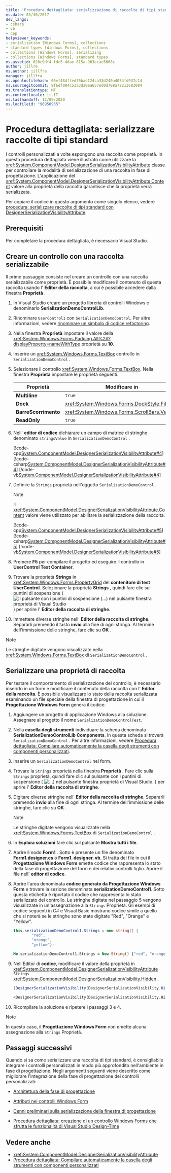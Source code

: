 ```yaml
---
title: 'Procedura dettagliata: serializzazione di raccolte di tipi standard tramite DesignerSerializationVisibilityAttribute'
ms.date: 03/30/2017
dev_langs:
- csharp
- vb
- cpp
helpviewer_keywords:
- serialization [Windows Forms], collections
- standard types [Windows Forms], collections
- collections [Windows Forms], serializing
- collections [Windows Forms], standard types
ms.assetid: 020c9df4-fdc5-4dae-815a-963ecae5668c
author: jillre
ms.author: jillfra
manager: jillfra
ms.openlocfilehash: 06ef484ffed76bad124ca33d240a4054fd937c14
ms.sourcegitcommit: 9f6df084c53a3da0ea657ed0d708a72213683084
ms.translationtype: MT
ms.contentlocale: it-IT
ms.lasthandoff: 12/09/2020
ms.locfileid: "96950935"
---
```

# <a name="walkthrough-serialize-collections-of-standard-types"></a>Procedura dettagliata: serializzare raccolte di tipi standard

I controlli personalizzati a volte espongono una raccolta come proprietà. In questa procedura dettagliata viene illustrato come utilizzare la <xref:System.ComponentModel.DesignerSerializationVisibilityAttribute> classe per controllare la modalità di serializzazione di una raccolta in fase di progettazione. L'applicazione del <xref:System.ComponentModel.DesignerSerializationVisibilityAttribute.Content> valore alla proprietà della raccolta garantisce che la proprietà verrà serializzata.

Per copiare il codice in questo argomento come singolo elenco, vedere [procedura: serializzare raccolte di tipi standard con DesignerSerializationVisibilityAttribute](/previous-versions/visualstudio/visual-studio-2013/ms171833(v=vs.120)).

## <a name="prerequisites"></a>Prerequisiti

Per completare la procedura dettagliata, è necessario Visual Studio.

## <a name="create-a-control-with-a-serializable-collection"></a>Creare un controllo con una raccolta serializzabile

Il primo passaggio consiste nel creare un controllo con una raccolta serializzabile come proprietà. È possibile modificare il contenuto di questa raccolta usando l' **Editor della raccolta**, a cui è possibile accedere dalla finestra **Proprietà** .

1. In Visual Studio creare un progetto libreria di controlli Windows e denominarlo **SerializationDemoControlLib**.

2. Rinominare `UserControl1` con `SerializationDemoControl`. Per altre informazioni, vedere [rinominare un simbolo di codice refactoring](/visualstudio/ide/reference/rename).

3. Nella finestra **Proprietà** impostare il valore della <xref:System.Windows.Forms.Padding.All%2A?displayProperty=nameWithType> proprietà su **10**.

4. Inserire un <xref:System.Windows.Forms.TextBox> controllo in `SerializationDemoControl` .

5. Selezionare il controllo <xref:System.Windows.Forms.TextBox>. Nella finestra **Proprietà** impostare le proprietà seguenti.

    |Proprietà|Modificare in|
    |--------------|---------------|
    |**Multiline**|`true`|
    |**Dock**|<xref:System.Windows.Forms.DockStyle.Fill>|
    |**BarreScorrimento**|<xref:System.Windows.Forms.ScrollBars.Vertical>|
    |**ReadOnly**|`true`|

6. Nell' **editor di codice** dichiarare un campo di matrice di stringhe denominato `stringsValue` in `SerializationDemoControl` .

     [!code-cpp[System.ComponentModel.DesignerSerializationVisibilityAttribute#4](~/samples/snippets/cpp/VS_Snippets_Winforms/System.ComponentModel.DesignerSerializationVisibilityAttribute/cpp/form1.cpp#4)]
     [!code-csharp[System.ComponentModel.DesignerSerializationVisibilityAttribute#4](~/samples/snippets/csharp/VS_Snippets_Winforms/System.ComponentModel.DesignerSerializationVisibilityAttribute/CS/form1.cs#4)]
     [!code-vb[System.ComponentModel.DesignerSerializationVisibilityAttribute#4](~/samples/snippets/visualbasic/VS_Snippets_Winforms/System.ComponentModel.DesignerSerializationVisibilityAttribute/VB/form1.vb#4)]

7. Definire la `Strings` proprietà nell'oggetto `SerializationDemoControl` .

   > [!NOTE]
   > Il <xref:System.ComponentModel.DesignerSerializationVisibilityAttribute.Content> valore viene utilizzato per abilitare la serializzazione della raccolta.

   [!code-cpp[System.ComponentModel.DesignerSerializationVisibilityAttribute#5](~/samples/snippets/cpp/VS_Snippets_Winforms/System.ComponentModel.DesignerSerializationVisibilityAttribute/cpp/form1.cpp#5)]
   [!code-csharp[System.ComponentModel.DesignerSerializationVisibilityAttribute#5](~/samples/snippets/csharp/VS_Snippets_Winforms/System.ComponentModel.DesignerSerializationVisibilityAttribute/CS/form1.cs#5)]
   [!code-vb[System.ComponentModel.DesignerSerializationVisibilityAttribute#5](~/samples/snippets/visualbasic/VS_Snippets_Winforms/System.ComponentModel.DesignerSerializationVisibilityAttribute/VB/form1.vb#5)]

8. Premere **F5** per compilare il progetto ed eseguire il controllo in **UserControl Test Container**.

9. Trovare la proprietà **Strings** in <xref:System.Windows.Forms.PropertyGrid> del **contenitore di test UserControl**. Selezionare la proprietà **Strings** , quindi fare clic sui puntini di sospensione ( ![ il pulsante con i puntini di sospensione (...) nel pulsante finestra proprietà di Visual Studio ](./media/visual-studio-ellipsis-button.png) ) per aprire l' **Editor della raccolta di stringhe**.

10. Immettere diverse stringhe nell' **Editor della raccolta di stringhe**. Separarli premendo il tasto **invio** alla fine di ogni stringa. Al termine dell'immissione delle stringhe, fare clic su **OK** .

   > [!NOTE]
   > Le stringhe digitate vengono visualizzate nella <xref:System.Windows.Forms.TextBox> di `SerializationDemoControl` .

## <a name="serialize-a-collection-property"></a>Serializzare una proprietà di raccolta

Per testare il comportamento di serializzazione del controllo, è necessario inserirlo in un form e modificare il contenuto della raccolta con l' **Editor della raccolta**. È possibile visualizzare lo stato della raccolta serializzata esaminando un file speciale della finestra di progettazione in cui il **Progettazione Windows Form** genera il codice.

1. Aggiungere un progetto di applicazione Windows alla soluzione. Assegnare al progetto il nome `SerializationDemoControlTest`.

2. Nella **casella degli strumenti** individuare la scheda denominata **SerializationDemoControlLib Components**. In questa scheda si troverà `SerializationDemoControl` . Per altre informazioni, vedere [Procedura dettagliata: Compilare automaticamente la casella degli strumenti con componenti personalizzati](walkthrough-automatically-populating-the-toolbox-with-custom-components.md).

3. Inserire un `SerializationDemoControl` nel form.

4. Trovare la `Strings` proprietà nella finestra **Proprietà** . Fare clic sulla `Strings` proprietà, quindi fare clic sul pulsante con i puntini di sospensione ( ![ ...) nel pulsante finestra proprietà di Visual Studio. ](./media/visual-studio-ellipsis-button.png) ) per aprire l' **Editor della raccolta di stringhe**.

5. Digitare diverse stringhe nell' **Editor della raccolta di stringhe**. Separarli premendo **invio** alla fine di ogni stringa. Al termine dell'immissione delle stringhe, fare clic su **OK** .

    > [!NOTE]
    > Le stringhe digitate vengono visualizzate nella <xref:System.Windows.Forms.TextBox> di `SerializationDemoControl` .

6. In **Esplora soluzioni** fare clic sul pulsante **Mostra tutti i file**.

7. Aprire il nodo **Form1** . Sotto è presente un file denominato **Form1.designer.cs** o **Form1. designer. vb**. Si tratta del file in cui il **Progettazione Windows Form** emette codice che rappresenta lo stato della fase di progettazione del form e dei relativi controlli figlio. Aprire il file nell' **editor di codice**.

8. Aprire l'area denominata **codice generato da Progettazione Windows Form** e trovare la sezione denominata **serializationDemoControl1**. Sotto questa etichetta è riportato il codice che rappresenta lo stato serializzato del controllo. Le stringhe digitate nel passaggio 5 vengono visualizzate in un'assegnazione alla `Strings` Proprietà. Gli esempi di codice seguenti in C# e Visual Basic mostrano codice simile a quello che si noterà se le stringhe sono state digitate "Red", "Orange" e "Yellow".

    ```csharp
    this.serializationDemoControl1.Strings = new string[] {
            "red",
            "orange",
            "yellow"};
    ```

    ```vb
    Me.serializationDemoControl1.Strings = New String() {"red", "orange", "yellow"}
    ```

9. Nell'Editor di **codice**, modificare il valore della proprietà in <xref:System.ComponentModel.DesignerSerializationVisibilityAttribute> `Strings` <xref:System.ComponentModel.DesignerSerializationVisibility.Hidden> .

    ```csharp
    [DesignerSerializationVisibility(DesignerSerializationVisibility.Hidden)]
    ```

    ```vb
    <DesignerSerializationVisibility(DesignerSerializationVisibility.Hidden)> _
    ```

10. Ricompilare la soluzione e ripetere i passaggi 3 e 4.

> [!NOTE]
> In questo caso, il **Progettazione Windows Form** non emette alcuna assegnazione alla `Strings` Proprietà.

## <a name="next-steps"></a>Passaggi successivi

Quando si sa come serializzare una raccolta di tipi standard, è consigliabile integrare i controlli personalizzati in modo più approfondito nell'ambiente in fase di progettazione. Negli argomenti seguenti viene descritto come migliorare l'integrazione della fase di progettazione dei controlli personalizzati:

- [Architettura della fase di progettazione](/previous-versions/visualstudio/visual-studio-2013/c5z9s1h4(v=vs.120))

- [Attributi nei controlli Windows Form](attributes-in-windows-forms-controls.md)

- [Cenni preliminari sulla serializzazione della finestra di progettazione](/previous-versions/visualstudio/visual-studio-2013/ms171834(v=vs.120))

- [Procedura dettagliata: creazione di un controllo Windows Forms che sfrutta le funzionalità di Visual Studio Design-Time](creating-a-wf-control-design-time-features.md)

## <a name="see-also"></a>Vedere anche

- <xref:System.ComponentModel.DesignerSerializationVisibilityAttribute>
- [Procedura dettagliata: Compilare automaticamente la casella degli strumenti con componenti personalizzati](walkthrough-automatically-populating-the-toolbox-with-custom-components.md)
